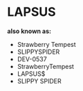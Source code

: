 # LAPSUS

**also known as:**
- Strawberry Tempest
- SLIPPYSPIDER
- DEV-0537
- StrawberryTempest
- LAPSUS$
- SLIPPY SPIDER
